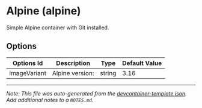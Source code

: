
# Alpine (alpine)

Simple Alpine container with Git installed.

## Options

| Options Id | Description | Type | Default Value |
|-----|-----|-----|-----|
| imageVariant | Alpine version: | string | 3.16 |



---

_Note: This file was auto-generated from the [devcontainer-template.json](https://github.com/igedevOps/devcontainer-template/blob/main/src/alpine/devcontainer-template.json).  Add additional notes to a `NOTES.md`._
